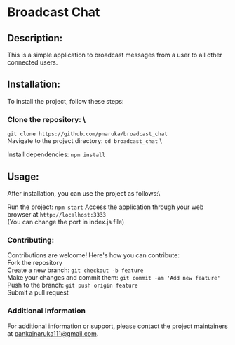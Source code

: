 # Broadcast Chat

## Description:
This is a simple application to broadcast messages from a user to all other connected users.


## Installation:
To install the project, follow these steps:

### Clone the repository: \
`git clone https://github.com/pnaruka/broadcast_chat` \
Navigate to the project directory: `cd broadcast_chat` \

Install dependencies: `npm install`

## Usage:
After installation, you can use the project as follows:\

Run the project: `npm start`
Access the application through your web browser at `http://localhost:3333` \
(You can change the port in index.js file)

### Contributing:
Contributions are welcome! Here's how you can contribute:\
Fork the repository\
Create a new branch: `git checkout -b feature`\
Make your changes and commit them: `git commit -am 'Add new feature'`\
Push to the branch: `git push origin feature`\
Submit a pull request

### Additional Information

For additional information or support, please contact the project maintainers at pankajnaruka111@gmail.com.